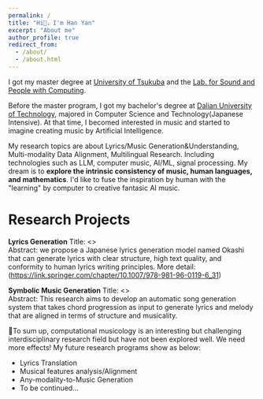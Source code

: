 ```yaml
---
permalink: /
title: "Hi👋，I'm Han Yan"
excerpt: "About me"
author_profile: true
redirect_from: 
  - /about/
  - /about.html
---
```


I got my master degree at [University of Tsukuba](https://www.tsukuba.ac.jp/en/) and the [Lab. for Sound and People with Computing](https://lspc.slis.tsukuba.ac.jp).

Before the master program, I got my bachelor's degree at [Dalian University of Technology](https://www.dlut.edu.cn/), majored in Computer Science and Technology(Japanese Intensive). At that time, I becomed interested in music and started to imagine creating music by Artificial Intelligence.

My research topics are about Lyrics/Music Generation&Understanding, Multi-modality Data Alignment, Multilingual Research. Including technologies such as LLM, computer music, AI/ML, signal processing.
My dream is to **explore the intrinsic consistency of music, human languages, and mathematics**. I'd like to fuse the inspiration by human with the "learning" by computer to creative fantasic AI music. 


Research Projects
======
**Lyrics Generation**
Title: <<Modeling the Structural and Semantic Features for Japanese Lyrics Generation of J-pop Songs>>  
Abstract: we propose a Japanese lyrics generation model named Okashi that can generate lyrics with clear structure, high text quality, and conformity to human lyrics writing principles. 
More detail: (https://link.springer.com/chapter/10.1007/978-981-96-0119-6_31)

**Symbolic Music Generation**
Title: <<Chord Conditional Automatic Songwriting System with Phrase-Motif Level Alignment>>  
Abstract: This research aims to develop an automatic song generation system that takes chord progression as input to generate lyrics and melody that are aligned in terms of structure and musicality.  

&#127932;To sum up, computational musicology is an interesting but challenging interdisciplinary research field but have not been explored well. We need more effects!
My future research programs show as below:

* Lyrics Translation 
* Musical features analysis/Alignment
* Any-modality-to-Music Generation 
* To be continued...



